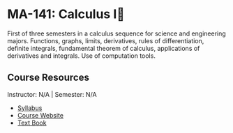 # MA-141: Calculus I🧮
First of three semesters in a calculus sequence for science and engineering majors. Functions, graphs, limits, derivatives, rules of differentiation, definite integrals, fundamental theorem of calculus, applications of derivatives and integrals. Use of computation tools.

## Course Resources
Instructor: N/A | Semester: N/A
* [Syllabus]()
* [Course Website](https://kurtz.wordpress.ncsu.edu/ma-141-calculus-1-resources/)
* [Text Book](https://www.stewartcalculus.com/_update/20/home.html)
